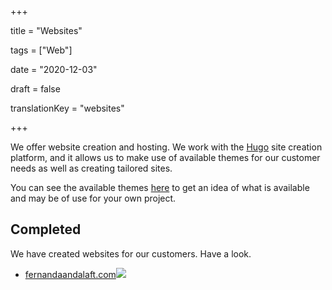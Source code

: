 +++

title = "Websites"

tags = ["Web"]

date = "2020-12-03"

draft = false

translationKey = "websites"

+++

We offer website creation and hosting. We work with the [Hugo](https://gohugo.io) site creation platform, and it allows us to make use of available themes for our customer needs as well as creating tailored sites.

You can see the available themes [here](https://themes.gohugo.io) to get an idea of what is available and may be of use for your own project.

## Completed
We have created websites for our customers. Have a look.

- [fernandaandalaft.com](https://fernandaandalaft.com)![](/media/FerSite.png)

<!-- working on... for own-developments -->
